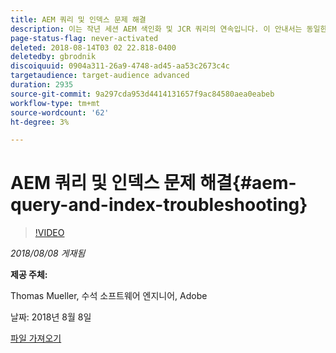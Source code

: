 ```yaml
---
title: AEM 쿼리 및 인덱스 문제 해결
description: 이는 작년 세션 AEM 색인화 및 JCR 쿼리의 연속입니다. 이 안내서는 동일한 주제를 다루지만 완전히 새로운 내용을 담고 있으며 이전 프레젠테이션과 거의 겹치지 않습니다. AEM 6.4의 새로운 기능도 포함되어 있습니다.
page-status-flag: never-activated
deleted: 2018-08-14T03 02 22.818-0400
deletedby: gbrodnik
discoiquuid: 0904a311-26a9-4748-ad45-aa53c2673c4c
targetaudience: target-audience advanced
duration: 2935
source-git-commit: 9a297cda953d4414131657f9ac84580aea0eabeb
workflow-type: tm+mt
source-wordcount: '62'
ht-degree: 3%

---
```



# AEM 쿼리 및 인덱스 문제 해결{#aem-query-and-index-troubleshooting}

>[!VIDEO](https://video.tv.adobe.com/v/23270/?quality=9)

*2018/08/08 게재됨*

**제공 주체:**

Thomas Mueller, 수석 소프트웨어 엔지니어, Adobe

날짜: 2018년 8월 8일

[파일 가져오기](assets/20180808-gems-adobe+cloud+platform-experience+system+of+record-1.pdf)

<!--
[Get back to the Overview](https://helpx.adobe.com/experience-manager/kt/eseminars/gems/aem-index.html)
-->
